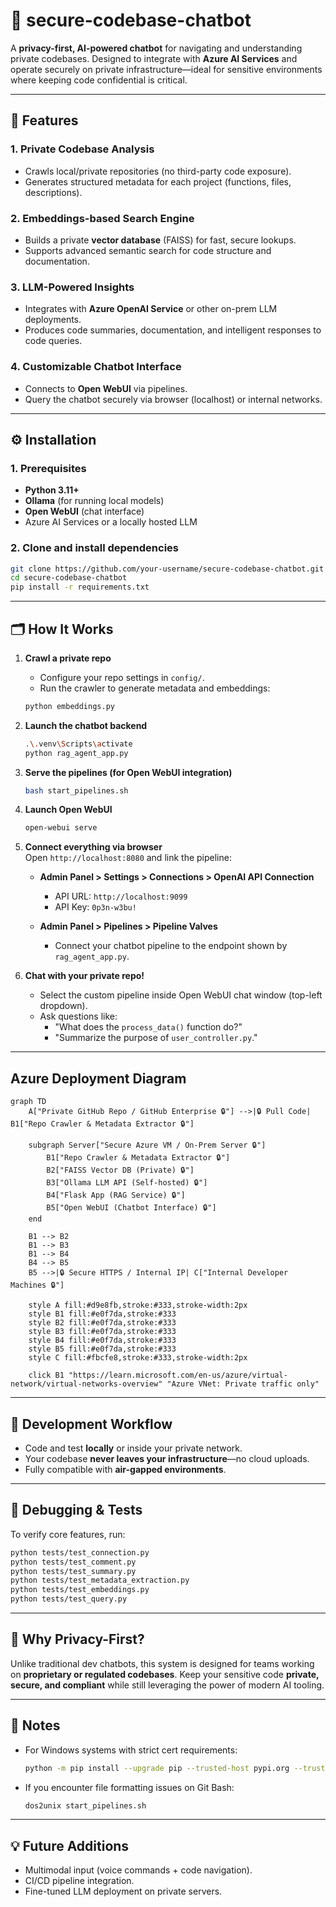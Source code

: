
# 🔐 secure-codebase-chatbot

A **privacy-first, AI-powered chatbot** for navigating and understanding private codebases. Designed to integrate with **Azure AI Services** and operate securely on private infrastructure—ideal for sensitive environments where keeping code confidential is critical.

---

## 🚀 Features

### 1. **Private Codebase Analysis**  
- Crawls local/private repositories (no third-party code exposure).  
- Generates structured metadata for each project (functions, files, descriptions).

### 2. **Embeddings-based Search Engine**  
- Builds a private **vector database** (FAISS) for fast, secure lookups.  
- Supports advanced semantic search for code structure and documentation.

### 3. **LLM-Powered Insights**  
- Integrates with **Azure OpenAI Service** or other on-prem LLM deployments.  
- Produces code summaries, documentation, and intelligent responses to code queries.

### 4. **Customizable Chatbot Interface**  
- Connects to **Open WebUI** via pipelines.  
- Query the chatbot securely via browser (localhost) or internal networks.

---

## ⚙️ **Installation**

### 1. Prerequisites
- **Python 3.11+**
- **Ollama** (for running local models)
- **Open WebUI** (chat interface)
- Azure AI Services or a locally hosted LLM

### 2. Clone and install dependencies
```bash
git clone https://github.com/your-username/secure-codebase-chatbot.git
cd secure-codebase-chatbot
pip install -r requirements.txt
```

---

## 🗂️ **How It Works**

1. **Crawl a private repo**
   - Configure your repo settings in `config/`.
   - Run the crawler to generate metadata and embeddings:

    ```bash
    python embeddings.py
    ```

2. **Launch the chatbot backend**
   ```bash
   .\.venv\Scripts\activate
   python rag_agent_app.py
   ```

3. **Serve the pipelines (for Open WebUI integration)**
   ```bash
   bash start_pipelines.sh
   ```

4. **Launch Open WebUI**
   ```bash
   open-webui serve
   ```

5. **Connect everything via browser**  
   Open `http://localhost:8080` and link the pipeline:
   - **Admin Panel > Settings > Connections > OpenAI API Connection**  
     - API URL: `http://localhost:9099`  
     - API Key: `0p3n-w3bu!`

   - **Admin Panel > Pipelines > Pipeline Valves**  
     - Connect your chatbot pipeline to the endpoint shown by `rag_agent_app.py`.

6. **Chat with your private repo!**  
   - Select the custom pipeline inside Open WebUI chat window (top-left dropdown).  
   - Ask questions like:
     - "What does the `process_data()` function do?"  
     - "Summarize the purpose of `user_controller.py`."

---

## Azure Deployment Diagram 
```mermaid
graph TD
    A["Private GitHub Repo / GitHub Enterprise 🔒"] -->|🔒 Pull Code| B1["Repo Crawler & Metadata Extractor 🔒"]
    
    subgraph Server["Secure Azure VM / On-Prem Server 🔒"]
        B1["Repo Crawler & Metadata Extractor 🔒"]
        B2["FAISS Vector DB (Private) 🔒"]
        B3["Ollama LLM API (Self-hosted) 🔒"]
        B4["Flask App (RAG Service) 🔒"]
        B5["Open WebUI (Chatbot Interface) 🔒"]
    end
    
    B1 --> B2
    B1 --> B3
    B1 --> B4
    B4 --> B5
    B5 -->|🔒 Secure HTTPS / Internal IP| C["Internal Developer Machines 🔒"]
    
    style A fill:#d9e8fb,stroke:#333,stroke-width:2px
    style B1 fill:#e0f7da,stroke:#333
    style B2 fill:#e0f7da,stroke:#333
    style B3 fill:#e0f7da,stroke:#333
    style B4 fill:#e0f7da,stroke:#333
    style B5 fill:#e0f7da,stroke:#333
    style C fill:#fbcfe8,stroke:#333,stroke-width:2px
    
    click B1 "https://learn.microsoft.com/en-us/azure/virtual-network/virtual-networks-overview" "Azure VNet: Private traffic only"

```
---

## 🧰 **Development Workflow**

- Code and test **locally** or inside your private network.
- Your codebase **never leaves your infrastructure**—no cloud uploads.
- Fully compatible with **air-gapped environments**.

---

## 🧪 **Debugging & Tests**

To verify core features, run:
```bash
python tests/test_connection.py
python tests/test_comment.py
python tests/test_summary.py
python tests/test_metadata_extraction.py
python tests/test_embeddings.py
python tests/test_query.py
```

---

## 🔐 **Why Privacy-First?**

Unlike traditional dev chatbots, this system is designed for teams working on **proprietary or regulated codebases**. Keep your sensitive code **private, secure, and compliant** while still leveraging the power of modern AI tooling.

---

## 📝 Notes

- For Windows systems with strict cert requirements:
  ```bash
  python -m pip install --upgrade pip --trusted-host pypi.org --trusted-host pypi.python.org --trusted-host files.pythonhosted.org --cert C:\certificates\ZscalerSHA256.pem
  ```
- If you encounter file formatting issues on Git Bash:
  ```bash
  dos2unix start_pipelines.sh
  ```

---

## 💡 **Future Additions**
- Multimodal input (voice commands + code navigation).
- CI/CD pipeline integration.
- Fine-tuned LLM deployment on private servers.
